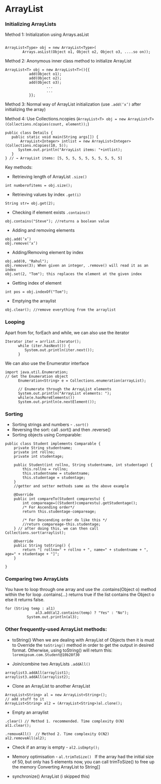 # ArrayList

### Initializing ArrayLists
Method 1: Initialization using Arrays.asList

```

ArrayList<Type> obj = new ArrayList<Type>(
        Arrays.asList(Object o1, Object o2, Object o3, ....so on));
```

Method 2: Anonymous inner class method to initialize ArrayList
```
ArrayList<T> obj = new ArrayList<T>(){{
		   add(Object o1);
		   add(Object o2);
		   add(Object o3);
                   ...
                   ...
		   }};
```

Method 3: Normal way of ArrayList initialization (use `.add(‘x’)` after initializing the array)

Method 4: Use Collections.ncopies  (`ArrayList<T> obj = new ArrayList<T>(Collections.nCopies(count, element));`)

```
public class Details {
   public static void main(String args[]) {
	   ArrayList<Integer> intlist = new ArrayList<Integer>(Collections.nCopies(10, 5));
	  System.out.println("ArrayList items: "+intlist);
   }
} // → ArrayList items: [5, 5, 5, 5, 5, 5, 5, 5, 5, 5]
```


Key methods:
* Retrieving length of ArrayList `.size()`
```
int numberofitems = obj.size();
```

* Retrieving values by index `.get(i)`
```
String str= obj.get(2);
```

* Checking if element exists `.contains()`
```
obj.contains("Steve"); //returns a boolean value
```

* Adding and removing elements
```
obj.add(‘x’)
obj.remove(‘x’)
```

* Adding/Removing element by index

```
obj.add(0, "Rahul");
obj.remove(3); When given an integer, .remove() will read it as an index
obj.set(2, "Tom"); this replaces the element at the given index
```

* Getting index of element
```
int pos = obj.indexOf("Tom");
```

* Emptying the arraylist
```
obj.clear(); //remove everything from the arraylist
```

### Looping
Apart from for, forEach and while, we can also use the iterator

```
Iterator iter = arrlist.iterator();
      while (iter.hasNext()) {
         System.out.println(iter.next());
      }
```

We can also use the Enumerator interface
```
import java.util.Enumeration;
// Get the Enumeration object
      Enumeration<String> e = Collections.enumeration(arrayList);

      // Enumerate through the ArrayList elements
      System.out.println("ArrayList elements: ");
      while(e.hasMoreElements())
      System.out.println(e.nextElement());

```
### Sorting

* Sorting strings and numbers - `.sort()`
* Reversing the sort: call .sort() and then .reverse()
* Sorting objects using Comparable:
```
public class Student implements Comparable {
    private String studentname;
    private int rollno;
    private int studentage;

    public Student(int rollno, String studentname, int studentage) {
        this.rollno = rollno;
        this.studentname = studentname;
        this.studentage = studentage;
    }
    //getter and setter methods same as the above example

    @Override
    public int compareTo(Student comparestu) {
        int compareage=((Student)comparestu).getStudentage();
        /* For Ascending order*/
        return this.studentage-compareage;

        /* For Descending order do like this */
        //return compareage-this.studentage;
    } // after doing this, we can then call Collections.sort(arraylist);

    @Override
    public String toString() {
        return "[ rollno=" + rollno + ", name=" + studentname + ", age=" + studentage + "]";
    }

}

```


### Comparing two ArrayLists
You have to loop through one array and use the .contains(Object o) method within the for loop
.contains(...) returns true if the list contains the Object o else it returns false.
```
for (String temp : al1)
              al3.add(al2.contains(temp) ? "Yes" : "No");
          System.out.println(al3);
```

### Other frequently-used ArrayList methods:

* toString()
When we are dealing with ArrayList of Objects then it is must to Override the `toString()` method in order to get the output in desired format.
Otherwise, using toString() will return this: `loremipsum.com.Student@10b28f30`

* Join/combine two ArrayLists `.addAll()`
```
arraylist3.addAll(arraylist1);
arraylist3.addAll(arraylist2);
```

* Clone an ArrayList to another ArrayList
```
ArrayList<String> al = new ArrayList<String>();
// add stuff to it
ArrayList<String> al2 = (ArrayList<String>)al.clone();
```

* Empty an arraylist
```
.clear() // Method 1. recommended. Time complexity O(N)
al1.clear();

.removeAll()  // Method 2. Time complexity O(N2)
al2.removeAll(al2);
```

* Check if an array is empty - `al2.isEmpty();`

* Memory optimisation - `al.trimToSize() `
If the array had the initial size of 50, but only has 5 elements now, you can call trimToSize() to free up the memory
Converting ArrayList to String[]

* synchronize() ArrayList (i skipped this)
